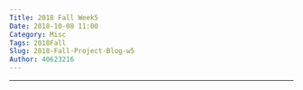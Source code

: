 ```yaml
---
Title: 2018 Fall Week5
Date: 2018-10-08 11:00
Category: Misc
Tags: 2018Fall
Slug: 2018-Fall-Project-Blog-w5
Author: 40623216
---
```





<!-- PELICAN_END_SUMMARY -->


----



